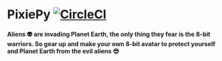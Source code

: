 # PixiePy [![CircleCI](https://circleci.com/gh/Geektrovert/PixiePy/tree/master.svg?style=svg)](https://circleci.com/gh/Geektrovert/PixiePy/tree/master)

#### Aliens :alien: are invading Planet Earth, the only thing they fear is the 8-bit warriors. So gear up and make your own 8-bit avatar to protect yourself and Planet Earth from the evil aliens :sunglasses:
